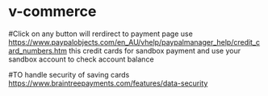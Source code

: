 # v-commerce

#Click on any button will rerdirect to payment page use https://www.paypalobjects.com/en_AU/vhelp/paypalmanager_help/credit_card_numbers.htm this credit cards for sandbox payment and use your sandbox account to check account balance

#TO handle security of saving cards https://www.braintreepayments.com/features/data-security
